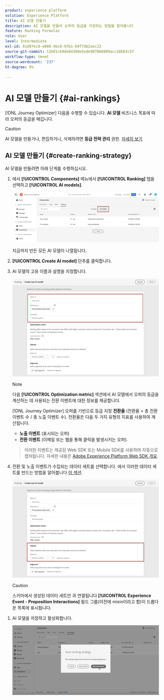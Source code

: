 ```yaml
---
product: experience platform
solution: Experience Platform
title: AI 모델 만들기
description: AI 모델을 만들어 오퍼의 등급을 지정하는 방법을 알아봅니다
feature: Ranking Formulas
role: User
level: Intermediate
exl-id: 81d07ec8-e808-4bc6-97b1-b9f7db2aec22
source-git-commit: 12b01cb9de84399e5ede987866609acc10b64c5f
workflow-type: tm+mt
source-wordcount: '237'
ht-degree: 9%

---
```


# AI 모델 만들기 {#ai-rankings}

[!DNL Journey Optimizer] 다음을 수행할 수 있습니다. **AI 모델** 비즈니스 목표에 따라 오퍼의 등급을 매깁니다.

>[!CAUTION]
>
>AI 모델을 만들거나, 편집하거나, 삭제하려면 **등급 전략 관리** 권한. [자세히 보기](../../administration/high-low-permissions.md#manage-ranking-strategies)

## AI 모델 만들기 {#create-ranking-strategy}

AI 모델을 만들려면 아래 단계를 수행하십시오.

1. 에서 **[!UICONTROL Components]** 메뉴에서 **[!UICONTROL Ranking]** 탭을 선택하고 **[!UICONTROL AI models]**.

   ![](../assets/ai-ranking-list.png)

   지금까지 만든 모든 AI 모델이 나열됩니다.

1. **[!UICONTROL Create AI model]** 단추를 클릭합니다.

1. AI 모델의 고유 이름과 설명을 지정합니다.

   <!--* **[!UICONTROL Auto-optimization]** optimizes offers based on past offer performance. [Learn more](auto-optimization-model.md)
    * **[!UICONTROL Personalized]** optimizes and personalizes offers based on segments and offer performance. [Learn more](personalized-optimization-model.md)-->

   ![](../assets/ai-ranking-fields.png)

   >[!NOTE]
   >
   >다음 **[!UICONTROL Optimization metric]** 섹션에서 AI 모델에서 오퍼의 등급을 계산하는 데 사용되는 전환 이벤트에 대한 정보를 제공합니다.
   >
   >[!DNL Journey Optimizer] 오퍼를 기반으로 등급 지정 **전환율** (전환율 = 총 전환 이벤트 수 / 총 노출 이벤트 수). 전환율은 다음 두 가지 유형의 지표를 사용하여 계산됩니다.
   >* **노출 이벤트** (표시되는 오퍼)
   >* **전환 이벤트** (이메일 또는 웹을 통해 클릭을 발생시키는 오퍼).

   >
   >이러한 이벤트는 제공된 Web SDK 또는 Mobile SDK를 사용하여 자동으로 캡처됩니다. 자세한 내용은 [Adobe Experience Platform Web SDK 개요](https://experienceleague.adobe.com/docs/experience-platform/edge/home.html?lang=en).

1. 전환 및 노출 이벤트가 수집되는 데이터 세트를 선택합니다. 에서 이러한 데이터 세트를 만드는 방법을 알아봅니다 [이 섹션](#create-dataset). <!--This dataset needs to be associated with a schema that must have the **[!UICONTROL Proposition Interactions]** field group (previously known as mixin) associated with it.-->

   ![](../assets/ai-ranking-dataset-id.png)

   >[!CAUTION]
   >
   >스키마에서 생성된 데이터 세트만 과 연결됩니다 **[!UICONTROL Experience Event - Proposition Interactions]** 필드 그룹(이전에 mixin이라고 함)이 드롭다운 목록에 표시됩니다.

<!--1. If you are creating a **[!UICONTROL Personalization]** AI model, select the segment(s) to use to train the AI model.

    ![](../assets/ai-ranking-segments.png)

    >[!NOTE]
    >
    >You can select up to 5 segments.-->

1. AI 모델을 저장하고 활성화합니다.

   ![](../assets/ai-ranking-save-activate.png)
